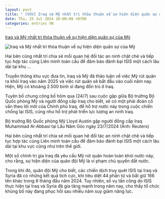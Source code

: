```yaml
---
layout: post
title: " [VOV] Iraq và Mỹ nhất trí thỏa thuận về sự hiện diện quân sự của Mỹ"
date: Thu, 25 Jul 2024 10:00:00 +0700
categories: entries VN
---
```

[Iraq và Mỹ nhất trí thỏa thuận về sự hiện diện quân sự của Mỹ](https://vov.vn/the-gioi/iraq-va-my-nhat-tri-thoa-thuan-ve-su-hien-dien-quan-su-cua-my-post1110045.vov)

![Iraq và Mỹ nhất trí thỏa thuận về sự hiện diện quân sự của Mỹ](https://vov-media.emitech.vn/sites/default/files/styles/og_image/public/2024-07/iraq.jpg?v=1721893530)

Hai bên cũng nhất trí chia sẻ mối quan hệ đối tác an ninh chặt chẽ và tiếp tục hợp tác cùng Liên minh toàn cầu để đảm bảo đánh bại ISIS một cách lâu dài tại khu ...

Truyền thông khu vực đưa tin, Iraq và Mỹ đã thảo luận về việc Mỹ rút quân ra khỏi Iraq vào năm 2025 và việc rút quân sẽ bắt đầu vào cuối năm nay. Hiện, Mỹ có khoảng 2.500 binh sĩ đang đồn trú ở Iraq.

Tuyên bố chung công bố hôm qua (24/7) sau cuộc gặp giữa Bộ trưởng Bộ Quốc phòng Mỹ và người đồng cấp Iraq cho biết, sẽ có một phái đoàn cố vấn theo lời mời của Chính phủ Iraq, để hỗ trợ nước này trong cuộc chiến chống lại ISIS, cũng như hỗ trợ phát triển lực lượng an ninh Iraq.

Bộ trưởng Bộ Quốc phòng Mỹ Lloyd Austin gặp người đồng cấp Iraq Muhammad Al-Abbasi tại Lầu Năm Góc ngày 23/7/2024 (Ảnh: Reuters)

Hai bên cũng nhất trí chia sẻ mối quan hệ đối tác an ninh chặt chẽ và tiếp tục hợp tác cùng Liên minh toàn cầu để đảm bảo đánh bại ISIS một cách lâu dài tại khu vực cũng như trên thế giới.

Một số chính trị gia Iraq đã yêu cầu Mỹ rút quân hoàn toàn khỏi nước này, cho rằng, sự hiện diện của quân đội Mỹ là vi phạm chủ quyền đất nước.

Trong khi đó, quân đội Mỹ cho biết, các chiến dịch truy quét ISIS tại Iraq và Syria đã có những kết quả tích cực, khi tiêu diệt 44 phần tử và bắt giữ 166 tên khác trong 6 tháng đầu năm 2024. Tuy nhiên, số vụ tấn công do ISIS thực hiện tại Iraq và Syria đã gia tăng mạnh trong năm nay, cho thấy tổ chức khủng bố này đang phục hồi sau nhiều năm suy giảm năng lực.

